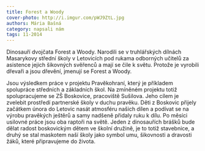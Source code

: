 ```yaml
---
title: Forest a Woody
cover-photo: http://i.imgur.com/pWJ9ZtL.jpg
authors: Mária Bašná
category: napsali nám
tags: 11-2014
---
```


Dinosauří dvojčata Forest a Woody. Narodili se v truhlářských dílnách Masarykovy střední školy v Letovicích pod rukama odborných učitelů za asistence jejich šikovných svěřenců a mají se čile k světu. Protože je vyrobili dřevaři a jsou dřevění, jmenují se Forest a Woody.

Jsou výsledkem práce v projektu Pravěkohraní, který je příkladem spolupráce středních a základních škol. Na zmíněném projektu totiž spolupracujeme se ZŠ Boskovice, pracoviště Sušilova. Jeho cílem je zvelebit prostředí partnerské školy v duchu pravěku. Děti z Boskovic přijely začátkem února do Letovic nasát atmosféru našich dílen a podívat se na výrobu pravěkých ještěrů a samy nadšeně přidaly ruku k dílu. Po měsíci usilovné práce jsou oba raptoři na světě. Jeden z dinosauřích brášků bude dělat radost boskovickým dětem ve školní družině, je to totiž stavebnice, a druhý se stal maskotem naší školy jako symbol umu, šikovnosti a dravosti žáků, které připravujeme do života.
